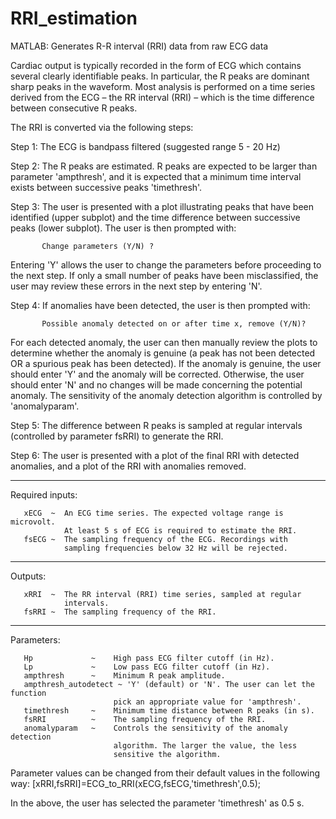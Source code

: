 # RRI_estimation
MATLAB: Generates R-R interval (RRI) data from raw ECG data

Cardiac output is typically recorded in the form of ECG which contains several
clearly identifiable peaks. In particular, the R peaks are dominant
sharp peaks in the waveform. Most analysis is performed on a time series derived
from the ECG – the RR interval (RRI) – which is the time difference between
consecutive R peaks.

The RRI is converted via the following steps:
 
   Step 1: The ECG is bandpass filtered (suggested range 5 - 20 Hz)

   Step 2: The R peaks are estimated. R peaks are expected to be larger
           than parameter 'ampthresh', and it is expected that a minimum 
           time interval exists between successive peaks 'timethresh'.

   Step 3: The user is presented with a plot illustrating peaks that have
           been identified (upper subplot) and the time difference between 
           successive peaks (lower subplot). 
           The user is then prompted with: 
 
           Change parameters (Y/N) ?

   Entering 'Y' allows the user to change the parameters before 
   proceeding to the next step. If only a small number of peaks 
   have been misclassified, the user may review these errors in the
   next step by entering 'N'.
 
Step 4: If anomalies have been detected, the user is then prompted with:
 
           Possible anomaly detected on or after time x, remove (Y/N)? 
 
For each detected anomaly, the user can then manually review
the plots to determine whether the anomaly is genuine (a peak
has not been detected OR a spurious peak has been detected). If
the anomaly is genuine, the user should enter 'Y' and the
anomaly will be corrected. Otherwise, the user should enter 'N'
and no changes will be made concerning the potential anomaly.
The sensitivity of the anomaly detection algorithm is controlled
by 'anomalyparam'.

Step 5: The difference between R peaks is sampled at regular intervals
(controlled by parameter fsRRI) to generate the RRI.

Step 6: The user is presented with a plot of the final RRI with
detected anomalies, and a plot of the RRI with anomalies removed. 

 -------------------------------------------------------------------------
 Required inputs:
 
       xECG  ~  An ECG time series. The expected voltage range is microvolt.
                At least 5 s of ECG is required to estimate the RRI.
       fsECG ~  The sampling frequency of the ECG. Recordings with
                sampling frequencies below 32 Hz will be rejected.
 
 -------------------------------------------------------------------------
 Outputs:
 
       xRRI  ~  The RR interval (RRI) time series, sampled at regular
                intervals.
       fsRRI ~  The sampling frequency of the RRI.
 
-------------------------------------------------------------------------
 Parameters:
 
       Hp             ~    High pass ECG filter cutoff (in Hz).
       Lp             ~    Low pass ECG filter cutoff (in Hz).
       ampthresh      ~    Minimum R peak amplitude.
       ampthresh_autodetect ~ 'Y' (default) or 'N'. The user can let the function 
                           pick an appropriate value for 'ampthresh'.   
       timethresh     ~    Minimum time distance between R peaks (in s). 
       fsRRI          ~    The sampling frequency of the RRI.
       anomalyparam   ~    Controls the sensitivity of the anomaly detection
                           algorithm. The larger the value, the less
                           sensitive the algorithm.
           
 
 Parameter values can be changed from their default values in the following
 way:
      [xRRI,fsRRI]=ECG_to_RRI(xECG,fsECG,'timethresh',0.5);
 
 In the above, the user has selected the parameter 'timethresh' as 0.5 s. 
